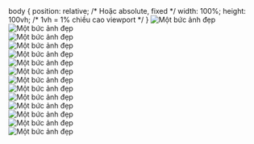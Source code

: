 <!DOCTYPE html>
<html>
<head>
  body {
  position: relative; /* Hoặc absolute, fixed */
  width: 100%;
  height: 100vh; /* 1vh = 1% chiều cao viewport */
}   
</head>
<body>
<img src="1.jpg" alt="Một bức ảnh đẹp">
<br>
<img src="2.jpg" alt="Một bức ảnh đẹp">
<br>
<img src="3.jpg" alt="Một bức ảnh đẹp">
<br>
<img src="4.jpg" alt="Một bức ảnh đẹp">
<br>
<img src="5.jpg" alt="Một bức ảnh đẹp">
<br>
<img src="6.jpg" alt="Một bức ảnh đẹp">
<br>
<img src="7.jpg" alt="Một bức ảnh đẹp">
<br>
<img src="8.jpg" alt="Một bức ảnh đẹp">
<br>
<img src="9.jpg" alt="Một bức ảnh đẹp">
<br>
<img src="10.jpg" alt="Một bức ảnh đẹp">
<br>
<img src="11.jpg" alt="Một bức ảnh đẹp">
<br>
<img src="12.jpg" alt="Một bức ảnh đẹp">
<br>
<img src="13.jpg" alt="Một bức ảnh đẹp">
<br>
<img src="14.jpg" alt="Một bức ảnh đẹp">
<br>
</body>
</html>
